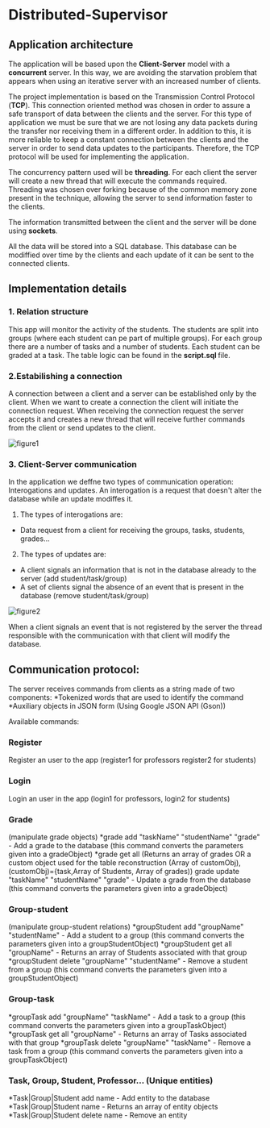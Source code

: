 # Distributed-Supervisor

## Application architecture
The application will be based upon the <b>Client-Server</b> model
with a <b>concurrent</b> server. In this way, we are avoiding the starvation problem that appears when using an iterative server with an
increased number of clients.

The project implementation is based on the Transmission Control
Protocol (<b>TCP</b>). This connection oriented method was chosen in
order to assure a safe transport of data between the clients and the
server. For this type of application we must be sure that we are not
losing any data packets during the transfer nor receiving them in
a different order. In addition to this, it is more reliable to keep a
constant connection between the clients and the server in order to
send data updates to the participants. Therefore, the TCP protocol
will be used for implementing the application.

The concurrency pattern used will be <b>threading</b>. For each client
the server will create a new thread that will execute the commands
required. Threading was chosen over forking because of the common
memory zone present in the technique, allowing the server to send
information faster to the clients.

The information transmitted between the client and the server
will be done using <b>sockets</b>.  

All the data will be stored into a SQL database. This
database can be modiffied over time by the clients and each update
of it can be sent to the connected clients.

## Implementation details
### 1. Relation structure
This app will monitor the activity of the students.
The students are split into groups (where each student can pe part of multiple groups). 
For each group there are a number of tasks and a number of students.
Each student can be graded at a task. 
The table logic can be found in the <b> script.sql </b> file.

### 2.Estabilishing a connection
A connection between a client and a server can be established
only by the client. When we want to create a connection the client
will initiate the connection request. When receiving the connection
request the server accepts it and creates a new thread that will receive further commands from the client or send updates to the client.
 
![figure1](https://user-images.githubusercontent.com/58529493/119331788-71790080-bc90-11eb-989f-fd6bde466e9b.png)

 
 ### 3. Client-Server communication
 In the application we deffne two types of communication operation: Interogations and updates. An interogation is a request that
doesn't alter the database while an update modiffes it.
1. The types of interogations are:
* Data request from a client for receiving the groups, tasks, students, grades...
2. The types of updates are:
* A client signals an information that is not in the database already
to the server (add student/task/group)
* A set of clients signal the absence of an event that is present in
the database (remove student/task/group)

![figure2](https://user-images.githubusercontent.com/58529493/119331897-8c4b7500-bc90-11eb-8cdd-2640ce73077b.png)

When a client signals an event that is not registered by the server
the thread responsible with the communication with that client will
modify the database.

## Communication protocol:
The server receives commands from clients as a string made of two components: 
*Tokenized words that are used to identify the command
*Auxiliary objects in JSON form (Using Google JSON API (Gson))

Available commands:
### Register
Register an user to the app (register1 for professors register2 for students)

### Login
Login an user in the app (login1 for professors, login2 for students)

### Grade 
(manipulate grade objects)
*grade add "taskName" "studentName" "grade" - Add a grade to the database (this command converts the parameters given into a gradeObject)
*grade get all (Returns an array of grades OR a custom object used for the table reconstruction (Array of customObj), (customObj)={task,Array of Students, Array of grades))
grade update "taskName" "studentName" "grade" - Update a grade from the database (this command converts the parameters given into a gradeObject)

### Group-student
(manipulate group-student relations)
*groupStudent add "groupName" "studentName" -  Add a student to a group (this command converts the parameters given into a groupStudentObject)
*groupStudent get all "groupName" - Returns an array of Students associated with that group
*groupStudent delete "groupName" "studentName"  -  Remove a student from a group (this command converts the parameters given into a groupStudentObject)

### Group-task
*groupTask add "groupName" "taskName" -  Add a task to a group (this command converts the parameters given into a groupTaskObject)
*groupTask get all "groupName" - Returns an array of Tasks associated with that group
*groupTask delete "groupName" "taskName"  -  Remove a task from a group (this command converts the parameters given into a groupTaskObject)

### Task, Group, Student, Professor... (Unique entities)
*Task|Group|Student add name -  Add entity to the database 
*Task|Group|Student name - Returns an array of entity objects
*Task|Group|Student delete name  -  Remove an entity

